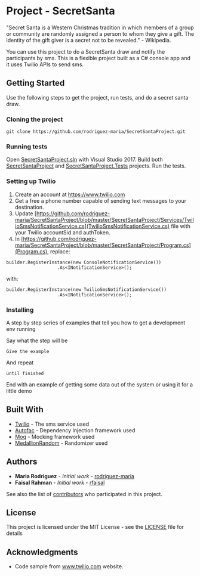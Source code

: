 # Project - SecretSanta

"Secret Santa is a Western Christmas tradition in which members of a group or community are randomly assigned a person to whom they give a gift. The identity of the gift giver is a secret not to be revealed." - Wikipedia.

You can use this project to do a SecretSanta draw and notify the participants by sms. This is a flexible project built as a C# console app and it uses Twilio APIs to send sms.

## Getting Started
Use the following steps to get the project, run tests, and do a secret santa draw.

### Cloning the project

```
git clone https://github.com/rodriguez-maria/SecretSantaProject.git
```

### Running tests
Open [SecretSantaProject.sln](SecretSantaProject.sln) with Visual Studio 2017. Build both [SecretSantaProject](SecretSantaProject) and [SecretSantaProject.Tests](SecretSantaProject.Tests) projects. Run the tests.


### Setting up Twilio

1. Create an account at https://www.twilio.com
2. Get a free a phone number capable of sending text messages to your destination.
3. Update [https://github.com/rodriguez-maria/SecretSantaProject/blob/master/SecretSantaProject/Services/TwilioSmsNotificationService.cs](TwilioSmsNotificationService.cs) file with your Twilio accountSid and authToken.
4. In [https://github.com/rodriguez-maria/SecretSantaProject/blob/master/SecretSantaProject/Program.cs](Program.cs), replace:

```
builder.RegisterInstance(new ConsoleNotificationService())
                   .As<INotificationService>();
```
with:
```
builder.RegisterInstance(new TwilioSmsNotificationService())
                   .As<INotificationService>();
```

### Installing

A step by step series of examples that tell you how to get a development env running

Say what the step will be

```
Give the example
```

And repeat

```
until finished
```

End with an example of getting some data out of the system or using it for a little demo


## Built With

* [Twilio](https://www.twilio.com/docs/) - The sms service used
* [Autofac](https://autofac.org/) - Dependency Injection framework used
* [Moq](https://github.com/moq/moq4) - Mocking framework used
* [MedallionRandom](https://github.com/madelson/MedallionUtilities/tree/master/MedallionRandom) - Randomizer used


## Authors

* **Maria Rodriguez** - *Initial work* - [rodriguez-maria](https://github.com/rodriguez-maria)
* **Faisal Rahman** - *Initial work* - [rfaisal](https://github.com/rfaisal)

See also the list of [contributors](https://github.com/rodriguez-maria/SecretSantaProject/graphs/contributors) who participated in this project.

## License

This project is licensed under the MIT License - see the [LICENSE](LICENSE) file for details

## Acknowledgments

* Code sample from www.twilio.com website.
